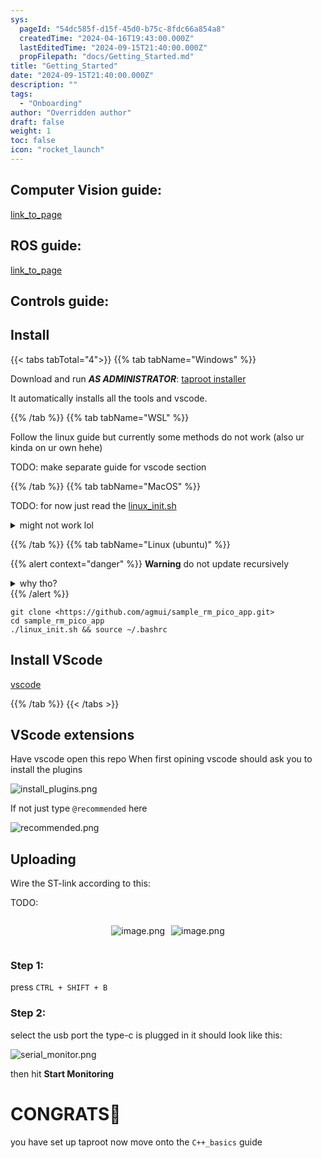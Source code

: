 ```yaml
---
sys:
  pageId: "54dc585f-d15f-45d0-b75c-8fdc66a854a8"
  createdTime: "2024-04-16T19:43:00.000Z"
  lastEditedTime: "2024-09-15T21:40:00.000Z"
  propFilepath: "docs/Getting_Started.md"
title: "Getting_Started"
date: "2024-09-15T21:40:00.000Z"
description: ""
tags:
  - "Onboarding"
author: "Overridden author"
draft: false
weight: 1
toc: false
icon: "rocket_launch"
---
```


## Computer Vision guide:

[link_to_page](86d45bc0-388b-4d26-8848-44f255f73d0e)

## ROS guide:

[link_to_page](3c76c1de-ec8f-46d6-8b0a-294005edc2d5)

## Controls guide:

## Install

{{< tabs tabTotal="4">}}
{{% tab tabName="Windows" %}}

Download and run _**AS ADMINISTRATOR**_: [taproot installer](https://github.com/Thornbots/TeachingFreshies/releases/tag/1.0)

It automatically installs all the tools and vscode.

{{% /tab %}}
{{% tab tabName="WSL" %}}

Follow the linux guide but currently some methods do not work (also ur kinda on ur own hehe)

TODO: make separate guide for vscode section

{{% /tab %}}
{{% tab tabName="MacOS" %}}

TODO: for now just read the [linux_init.sh](https://github.com/agmui/sample_rm_pico_app/blob/main/linux_init.sh)

<details>
<summary>might not work lol</summary>

`brew install libusb pkg-config`

Next install: [vscode](https://code.visualstudio.com/Download)

</details>

{{% /tab %}}
{{% tab tabName="Linux (ubuntu)" %}}

{{% alert context="danger" %}}
**Warning** do not update recursively
<details>
<summary>why tho?</summary>
There are some submodules that may go on for a while (like tinyusb) and I highly
recommend you don't need to get them.
If you want to see what submodules I update just look in `linux_init.sh`
</details>
{{% /alert %}}

```shell
git clone <https://github.com/agmui/sample_rm_pico_app.git>
cd sample_rm_pico_app
./linux_init.sh && source ~/.bashrc
```

## Install VScode

[vscode](https://code.visualstudio.com/Download)

{{% /tab %}}
{{< /tabs >}}

## VScode extensions

Have vscode open this repo
When first opining vscode should ask you to install the plugins

![install_plugins.png](https://prod-files-secure.s3.us-west-2.amazonaws.com/d518164a-d88e-44d1-a4ee-3adb3bd8bce0/89bd30f0-1825-4e77-867b-0a41ce370880/install_plugins.png?X-Amz-Algorithm=AWS4-HMAC-SHA256&X-Amz-Content-Sha256=UNSIGNED-PAYLOAD&X-Amz-Credential=ASIAZI2LB4662OXR4FHH%2F20250213%2Fus-west-2%2Fs3%2Faws4_request&X-Amz-Date=20250213T190116Z&X-Amz-Expires=3600&X-Amz-Security-Token=IQoJb3JpZ2luX2VjEPL%2F%2F%2F%2F%2F%2F%2F%2F%2F%2FwEaCXVzLXdlc3QtMiJGMEQCIC%2FnEFh25S%2FYAC48h8eUEaMLv3Myg1lz8bscOw%2Bqe%2Fe8AiBa9bpilwPjrG6wlVZn8rZl7XdkGhegrOMVHtvjP4YLoSr%2FAwgbEAAaDDYzNzQyMzE4MzgwNSIMrjV6M%2FFpPutk9jMbKtwD3zyuHXg6hY552%2BT5gDoBYRvrYNXx6xOuqTGVQfxXv91d%2F1iJ6AfU7NDBT1VDnaoMNt5Xuk%2F4LA%2Bqb7RVB8ceA2JwiJ4KwsAG%2FRhCWvIKljw4yXUOFemMu0ZsaiyTCLSC3Qw8NaUxsFyAW3Qa87MiJN14MCE7v9uuJsDN0FvALu%2BqKYlVLd8t2wH6Gijb4fiqZAOobn6Iz7N3yxwvd6QTIQiGhWC1qbH4lCDIpK2nbEwJc2rlKumXdbi3F%2Bp5gYc1wLT%2FRjUPwlLRoD%2FizEVZBP4FBtxklapH%2BiMvTGHiOrFfoyUBZvIHIn0%2BDP12iC%2FUCzg193YZGPSji6NDaLIoRvL%2BkcLvBsSdRSZUN%2FDDm7e3rSQeICAm4X0QWdMlaBi5p6xukH0cR4d3N87FqriNUG1KICDjczRbys1yR2G9vUN9yeGCKVx4%2FwJhPNljb1gkFQ%2F%2BH2WW%2FxdAXISbAdBqdyKVIEMDZc0OfJdho9U1ZGspHnLTHbcw57mWQ%2BdOPTk6dKHrrPzXvkoiqINLlVw3ZUvFbmEwd6yvw%2BigkjevzYb43lRsAoqhRPVmqrwk3WEdZ%2Fu71gevic%2FniqGeWDcwU0mI90XkPvGarNglsyo3Zz%2BQeWi9yvGIyoAcJGUws9%2B4vQY6pgEmAOSnprmbxO7v07pgNChxSmXZ2YaMi5TgFYw7WKoGqNgkCtd4Dp1r%2F7OXtHoZyKRfAjtRjiGNk%2FZCk%2FN%2BcU%2FGGQSwPpj8%2BMNXuk%2F67bW2bFsoTXK8JIQ2mzdXXzJbHNJ3Ra8aVfhL%2BiVpiPDhldWqmVnt8kGyIDAW7xMZy35sdm%2FTibJnA54rS3K2hzwHnRxODyisS16P%2BjmRJWDTSSFIne5J3MFa&X-Amz-Signature=9c898b14c64f3c93a540ab57c563efa01e452e5f8665333fa24c40d47e411778&X-Amz-SignedHeaders=host&x-id=GetObject)

If not just type `@recommended` here  

![recommended.png](https://prod-files-secure.s3.us-west-2.amazonaws.com/d518164a-d88e-44d1-a4ee-3adb3bd8bce0/61e661e9-5d85-4dfc-be0d-8d2097a5e793/recommended.png?X-Amz-Algorithm=AWS4-HMAC-SHA256&X-Amz-Content-Sha256=UNSIGNED-PAYLOAD&X-Amz-Credential=ASIAZI2LB4662OXR4FHH%2F20250213%2Fus-west-2%2Fs3%2Faws4_request&X-Amz-Date=20250213T190116Z&X-Amz-Expires=3600&X-Amz-Security-Token=IQoJb3JpZ2luX2VjEPL%2F%2F%2F%2F%2F%2F%2F%2F%2F%2FwEaCXVzLXdlc3QtMiJGMEQCIC%2FnEFh25S%2FYAC48h8eUEaMLv3Myg1lz8bscOw%2Bqe%2Fe8AiBa9bpilwPjrG6wlVZn8rZl7XdkGhegrOMVHtvjP4YLoSr%2FAwgbEAAaDDYzNzQyMzE4MzgwNSIMrjV6M%2FFpPutk9jMbKtwD3zyuHXg6hY552%2BT5gDoBYRvrYNXx6xOuqTGVQfxXv91d%2F1iJ6AfU7NDBT1VDnaoMNt5Xuk%2F4LA%2Bqb7RVB8ceA2JwiJ4KwsAG%2FRhCWvIKljw4yXUOFemMu0ZsaiyTCLSC3Qw8NaUxsFyAW3Qa87MiJN14MCE7v9uuJsDN0FvALu%2BqKYlVLd8t2wH6Gijb4fiqZAOobn6Iz7N3yxwvd6QTIQiGhWC1qbH4lCDIpK2nbEwJc2rlKumXdbi3F%2Bp5gYc1wLT%2FRjUPwlLRoD%2FizEVZBP4FBtxklapH%2BiMvTGHiOrFfoyUBZvIHIn0%2BDP12iC%2FUCzg193YZGPSji6NDaLIoRvL%2BkcLvBsSdRSZUN%2FDDm7e3rSQeICAm4X0QWdMlaBi5p6xukH0cR4d3N87FqriNUG1KICDjczRbys1yR2G9vUN9yeGCKVx4%2FwJhPNljb1gkFQ%2F%2BH2WW%2FxdAXISbAdBqdyKVIEMDZc0OfJdho9U1ZGspHnLTHbcw57mWQ%2BdOPTk6dKHrrPzXvkoiqINLlVw3ZUvFbmEwd6yvw%2BigkjevzYb43lRsAoqhRPVmqrwk3WEdZ%2Fu71gevic%2FniqGeWDcwU0mI90XkPvGarNglsyo3Zz%2BQeWi9yvGIyoAcJGUws9%2B4vQY6pgEmAOSnprmbxO7v07pgNChxSmXZ2YaMi5TgFYw7WKoGqNgkCtd4Dp1r%2F7OXtHoZyKRfAjtRjiGNk%2FZCk%2FN%2BcU%2FGGQSwPpj8%2BMNXuk%2F67bW2bFsoTXK8JIQ2mzdXXzJbHNJ3Ra8aVfhL%2BiVpiPDhldWqmVnt8kGyIDAW7xMZy35sdm%2FTibJnA54rS3K2hzwHnRxODyisS16P%2BjmRJWDTSSFIne5J3MFa&X-Amz-Signature=e7f4b2d43c274099ebd349c91e1bc953815517b3427cecb564ff510aaebcab44&X-Amz-SignedHeaders=host&x-id=GetObject)

## Uploading

Wire the ST-link according to this:

TODO:

<div style="display: flex;flex-direction: row; column-gap:10px; max-width: 630px;justify-content: center;">
<div>

![image.png](https://prod-files-secure.s3.us-west-2.amazonaws.com/d518164a-d88e-44d1-a4ee-3adb3bd8bce0/210ecb78-1116-4d7b-b9b7-2292f66fa2c2/image.png?X-Amz-Algorithm=AWS4-HMAC-SHA256&X-Amz-Content-Sha256=UNSIGNED-PAYLOAD&X-Amz-Credential=ASIAZI2LB4664YEOSLHX%2F20250213%2Fus-west-2%2Fs3%2Faws4_request&X-Amz-Date=20250213T190121Z&X-Amz-Expires=3600&X-Amz-Security-Token=IQoJb3JpZ2luX2VjEPL%2F%2F%2F%2F%2F%2F%2F%2F%2F%2FwEaCXVzLXdlc3QtMiJHMEUCIQDje7uQAysSB%2Fm%2B3a1Pyc%2FFVfnQB%2FTJJDWEbAo4RNFCwQIgV6k76pVm%2B%2Bj3CWnGhdA5l%2BudoV%2FE%2B%2BHogT6%2FaMlVaQUq%2FwMIGxAAGgw2Mzc0MjMxODM4MDUiDCHXYDMT18Hmt%2BCxwyrcAzHtW5lb33Samefn5QC%2FOSvS3Md3Oia4dvW3v4LGSgL0qh4m9pX6HnzdKdpDj4hUR89j5WKZh85cMJzb0ozsuvGE0qEP6eHpF9r%2F%2BoFlfYoYvpi6CbG08Teflvhd6YUaCg8aL2j8H1C%2FMiQnbg%2BTExlkuFHbuymJxg4zmmNfLDOyEFhc5U7nWQLQcSlzmtFQhaZ8ZiAg1JI2Cttby%2Ff1oJ0vleIECceRgsUwKnZ8I0r8DDmb5EFhdj%2BbCYrn7e1do7cj8F75Rc%2F6CHYLMaJU7BBwJ9ae9ooVyISfGxvv3M0mOVHNFhvZplLdbQYGcRanicL1Aw6uMeF%2FiSTWHZK1Vko6ePhmSnJsoSEF1FtdjG6gKykiWCkD0%2BCk9unbLPfJXeQl8gUsQ%2B8kpJ%2FixkgsB%2BCKJCg2qAk3%2B7ghf1KwYj19k00kYkGZqnakHVYI3XCixf8ac5%2BLqWHngZKmVOKYnxGJRe5Mss%2Bh1erRlsb3jA1PSTtn4nMXnxxANKbTPsTQOIPPuLNlrXnCWwIpX58h6sv9oMrwh7anuRIxU%2F4bUv38qzEn6E8wXO9kkPJC2CwaOWLq1lGHfOOhLusFjW6FTHLQbv1FrF7SyhRu4oUnaDDZxqeEuD9wUbjo9sInMILguL0GOqUBeXB5iyHQQu7LqGgYQejwq61aeOOB1%2BxquiQpFrZUuhFr1z23UncEgbWae44fCrHA3iBlTh0fMleCjRSmEXz7hU2V%2BQWpdhCsQ%2FhLQQEfJ8kdbdFCM9diPSpg80N4bpZy1rbrnnf3fT7%2F%2Fc0ukepBulPbA%2BIu7JHtl5rXupJNmIubYUTtYoveMN6phT4b0qmOYw%2B0Zsnb33CrIZVik2wcisJgCyiK&X-Amz-Signature=4b9c1f5e4e4a371abeee58f6f8f5c2724743c7cebfdb68a2e37c8e15c500c002&X-Amz-SignedHeaders=host&x-id=GetObject)

</div>
<div>

![image.png](https://prod-files-secure.s3.us-west-2.amazonaws.com/d518164a-d88e-44d1-a4ee-3adb3bd8bce0/33a0fd0f-8ca6-4a86-8e09-26e95ded1fff/image.png?X-Amz-Algorithm=AWS4-HMAC-SHA256&X-Amz-Content-Sha256=UNSIGNED-PAYLOAD&X-Amz-Credential=ASIAZI2LB4667Q5Z4PS3%2F20250213%2Fus-west-2%2Fs3%2Faws4_request&X-Amz-Date=20250213T190121Z&X-Amz-Expires=3600&X-Amz-Security-Token=IQoJb3JpZ2luX2VjEPL%2F%2F%2F%2F%2F%2F%2F%2F%2F%2FwEaCXVzLXdlc3QtMiJIMEYCIQCfi2azUMV6nSM2HLUCiW48d%2FWPZL0bA3Diz6SidIqH9gIhALRjT0gM61ObSkYa4%2BpJLq%2BhADrwvcBfOmWwQgtv%2BH8lKv8DCBsQABoMNjM3NDIzMTgzODA1Igy%2BQeJIoVYNYBmkzwAq3ANyrq2nWxerneSgQjFU3RjxYySJZgXx5EVSJHiLkm8%2BtLihclZcSYFjep4Cj6E%2BHtrvHt2ChRuZbt7yJ2uPkLKL9WcKmHTHr9OB8PHL%2BhK6Hj%2Fom%2FW5%2FJOP6F2HwuMU5WwKbOaOK1zoNWXiC4C6o%2BAMXGg0KfsVI%2FrTcT8HOO%2Fhgilaz6asQoESb727%2Bee55BfAkrs%2F%2FSuolQ57969we7tUmKf3Hw5qFeXCZeuz3fp6Wdr2gJ2eoXOxPHUiEqcGgSko8YfeA9JoGOygeoVwclGfoZrRhcXk6%2BrN5MhYUvkT%2FZB2EZaW24ta8RrRNCV4ch%2BhJ0ZxEC2q7Dc6XozH94KrbAJbJ9XoSmX3wRU04qVJvssjHHbU9KPFp0xPoqTpc8iPsjEFeIlftFMq3%2FBpkbLzY5n3yBgNem1Fvdi2KBNe1zeg7FAMH%2B%2BOy0iRs3Usp%2FOd7fynR5FHbhiZBj4Ck2eiMiCDKfueyiRSAob2XO9Nn4Y%2BoqWI15hSpE5rktkJ2fGCnSqOjtlhLsRodHtrY2pEVTiSRo8TibsBVb4F6Ne3kW7rYvSXZmdCUZtqkY9btWDY9bzjZJgrwZfFfnaHLgcqd2NVAiI7GnCwSFx7gtKkcZpbB7IqKb0JWvo0fDCA37i9BjqkAQCdNSkWC8U%2BrhpOZYYPPZvqcTsWyTP0VUE42Lgwv3FHHqkzyAfO5m0KqA4GAKkQJVIULsegGTIYfCpfqnOMEXrb4iGAmY7oQkpBzkkQeEoj6bWs%2FvKm%2FQwGN2vkPM9%2F203vdh1SCc6E%2FlkUrlI4eAb2XCLgwbYHYsNqoz%2F7iJn52zuXXfdmigzoeesiKlE6fe3CNAMc6Mv%2F9w1KorX4qSUpNJgn&X-Amz-Signature=a660bfd37f2c0ddbf526e8810cda574a0ee98fc45d15548412e59c56ce82fb79&X-Amz-SignedHeaders=host&x-id=GetObject)

</div>
</div>

### Step 1:

press `CTRL + SHIFT + B`

### Step 2:

select the usb port the type-c is plugged in it should look like this:

![serial_monitor.png](https://prod-files-secure.s3.us-west-2.amazonaws.com/d518164a-d88e-44d1-a4ee-3adb3bd8bce0/f03f4774-05d4-4393-b6a0-d5efb6d315ab/serial_monitor.png?X-Amz-Algorithm=AWS4-HMAC-SHA256&X-Amz-Content-Sha256=UNSIGNED-PAYLOAD&X-Amz-Credential=ASIAZI2LB4662OXR4FHH%2F20250213%2Fus-west-2%2Fs3%2Faws4_request&X-Amz-Date=20250213T190116Z&X-Amz-Expires=3600&X-Amz-Security-Token=IQoJb3JpZ2luX2VjEPL%2F%2F%2F%2F%2F%2F%2F%2F%2F%2FwEaCXVzLXdlc3QtMiJGMEQCIC%2FnEFh25S%2FYAC48h8eUEaMLv3Myg1lz8bscOw%2Bqe%2Fe8AiBa9bpilwPjrG6wlVZn8rZl7XdkGhegrOMVHtvjP4YLoSr%2FAwgbEAAaDDYzNzQyMzE4MzgwNSIMrjV6M%2FFpPutk9jMbKtwD3zyuHXg6hY552%2BT5gDoBYRvrYNXx6xOuqTGVQfxXv91d%2F1iJ6AfU7NDBT1VDnaoMNt5Xuk%2F4LA%2Bqb7RVB8ceA2JwiJ4KwsAG%2FRhCWvIKljw4yXUOFemMu0ZsaiyTCLSC3Qw8NaUxsFyAW3Qa87MiJN14MCE7v9uuJsDN0FvALu%2BqKYlVLd8t2wH6Gijb4fiqZAOobn6Iz7N3yxwvd6QTIQiGhWC1qbH4lCDIpK2nbEwJc2rlKumXdbi3F%2Bp5gYc1wLT%2FRjUPwlLRoD%2FizEVZBP4FBtxklapH%2BiMvTGHiOrFfoyUBZvIHIn0%2BDP12iC%2FUCzg193YZGPSji6NDaLIoRvL%2BkcLvBsSdRSZUN%2FDDm7e3rSQeICAm4X0QWdMlaBi5p6xukH0cR4d3N87FqriNUG1KICDjczRbys1yR2G9vUN9yeGCKVx4%2FwJhPNljb1gkFQ%2F%2BH2WW%2FxdAXISbAdBqdyKVIEMDZc0OfJdho9U1ZGspHnLTHbcw57mWQ%2BdOPTk6dKHrrPzXvkoiqINLlVw3ZUvFbmEwd6yvw%2BigkjevzYb43lRsAoqhRPVmqrwk3WEdZ%2Fu71gevic%2FniqGeWDcwU0mI90XkPvGarNglsyo3Zz%2BQeWi9yvGIyoAcJGUws9%2B4vQY6pgEmAOSnprmbxO7v07pgNChxSmXZ2YaMi5TgFYw7WKoGqNgkCtd4Dp1r%2F7OXtHoZyKRfAjtRjiGNk%2FZCk%2FN%2BcU%2FGGQSwPpj8%2BMNXuk%2F67bW2bFsoTXK8JIQ2mzdXXzJbHNJ3Ra8aVfhL%2BiVpiPDhldWqmVnt8kGyIDAW7xMZy35sdm%2FTibJnA54rS3K2hzwHnRxODyisS16P%2BjmRJWDTSSFIne5J3MFa&X-Amz-Signature=c562759482c9460e4fb29369e81cbcc1f779514f9c9fc53ff50f6d1b24bbd9ba&X-Amz-SignedHeaders=host&x-id=GetObject)

then hit **Start Monitoring**

# CONGRATS🎉

you have set up taproot now move onto the `C++_basics` guide

